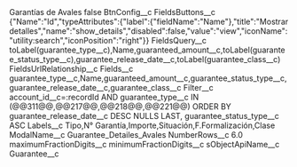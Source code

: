<?xml version="1.0" encoding="UTF-8"?>
<CustomMetadata xmlns="http://soap.sforce.com/2006/04/metadata" xmlns:xsi="http://www.w3.org/2001/XMLSchema-instance" xmlns:xsd="http://www.w3.org/2001/XMLSchema">
    <label>Garantías de Avales</label>
    <protected>false</protected>
    <values>
        <field>BtnConfig__c</field>
        <value xsi:nil="true"/>
    </values>
    <values>
        <field>FieldsButtons__c</field>
        <value xsi:type="xsd:string">{&quot;Name&quot;:&quot;Id&quot;,&quot;typeAttributes&quot;:{&quot;label&quot;:{&quot;fieldName&quot;:&quot;Name&quot;},&quot;title&quot;:&quot;Mostrar detalles&quot;,&quot;name&quot;:&quot;show_details&quot;,&quot;disabled&quot;:false,&quot;value&quot;:&quot;view&quot;,&quot;iconName&quot;:&quot;utility:search&quot;,&quot;iconPosition&quot;:&quot;right&quot;}}</value>
    </values>
    <values>
        <field>FieldsQuery__c</field>
        <value xsi:type="xsd:string">toLabel(guarantee_type__c),Name,guaranteed_amount__c,toLabel(guarantee_status_type__c),guarantee_release_date__c,toLabel(guarantee_class__c)</value>
    </values>
    <values>
        <field>FieldsUrlRelationship__c</field>
        <value xsi:nil="true"/>
    </values>
    <values>
        <field>Fields__c</field>
        <value xsi:type="xsd:string">guarantee_type__c,Name,guaranteed_amount__c,guarantee_status_type__c,guarantee_release_date__c,guarantee_class__c</value>
    </values>
    <values>
        <field>Filter__c</field>
        <value xsi:type="xsd:string">account_id__c=:recordId AND guarantee_type__c IN (@@311@@,@@217@@,@@218@@,@@221@@) ORDER BY guarantee_release_date__c DESC NULLS LAST, guarantee_status_type__c ASC</value>
    </values>
    <values>
        <field>Labels__c</field>
        <value xsi:type="xsd:string">Tipo,N° Garantía,Importe,Situación,F.Formalización,Clase</value>
    </values>
    <values>
        <field>ModalName__c</field>
        <value xsi:type="xsd:string">Guarantee_Detailes_Avales</value>
    </values>
    <values>
        <field>NumberRows__c</field>
        <value xsi:type="xsd:double">6.0</value>
    </values>
    <values>
        <field>maximumFractionDigits__c</field>
        <value xsi:nil="true"/>
    </values>
    <values>
        <field>minimumFractionDigits__c</field>
        <value xsi:nil="true"/>
    </values>
    <values>
        <field>sObjectApiName__c</field>
        <value xsi:type="xsd:string">Guarantee__c</value>
    </values>
</CustomMetadata>
